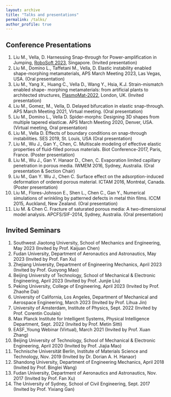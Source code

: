 ```yaml
---
layout: archive
title: "Talks and presentations"
permalink: /talks/
author_profile: true
---
```


Conference Presentations
--------
1.	Liu M., Vella, D. Harnessing Snap-through for Power-amplification in Jumping, [RoboSoft 2023](https://www.bimultistabilityworkshop.com/), Singapore. (Invited presentation)
2.	Liu M., Domino L., Taffetani M., Vella, D. Elastic instability enabled shape-morphing metamaterials, APS March Meeting 2023, Las Vegas, USA. (Oral presentation)
3.	Liu M., Yang X., Huang C., Vella D., Wang Y., Hsia, K.J. Strain-mismatch enabled shape- morphing metamaterials: from artificial plants to architected structures, [PlasmoMat-2022](https://www.continuumforums.com/metamaterials-plasmonics-world-forum/), London, UK. (Invited presentation)
4.	Liu M., Gomez, M., Vella, D. Delayed bifurcation in elastic snap-through. APS March Meeting 2021, Virtual meeting. (Oral presentation)
5.	Liu M., Domino L., Vella D. Spider-morphs: Designing 3D shapes from multiple tapered elasticæ. APS March Meeting 2020, Denver, USA. (Virtual meeting, Oral presentation)
6.	Liu M., Vella D. Effects of boundary conditions on snap-through instabilities. SES 2019, St. Louis, USA (Oral presentation)
7.	Liu M., Wu J., Gan Y., Chen, C. Multiscale modeling of effective elastic properties of fluid-filled porous materials. Biot Conference-2017, Paris, France. (Poster presentation)
8.	Liu M., Wu J., Gan Y. Hanaor D., Chen, C. Evaporation limited capillary penetration in porous media. IWMEM 2016, Sydney, Australia. (Oral presentation & Section Chair)
9.	Liu M., Gan Y. Wu J., Chen C. Surface effect on the adsorption-induced deformation of ordered porous material. ICTAM 2016, Montréal, Canada. (Poster presentation)
10.	Liu M., Flores-Johnson E., Shen L., Chen C., Gan Y., Numerical simulations of wrinkling by patterned defects in metal thin films. ICCM 2015, Auckland, New Zealand. (Oral presentation)
11.	Liu M. & Chen C. Fracture of saturated porous media: A two-dimensional model analysis. APCFS/SIF-2014, Sydney, Australia. (Oral presentation)

Invited Seminars
--------
1.  Southwest Jiaotong University, School of Mechanics and Engineering, May 2023 (Invited by Prof. Kaijuan Chen)
2.  Fudan University, Department of Aeronautics and Astronautics, May 2023 (Invited by Prof. Fan Xu)
3.  Zhejiang University, Department of Engineering Mechanics, April 2023 (Invited by Prof. Guoyong Mao)
4.  Beijing University of Technology, School of Mechanical & Electronic Engineering, April 2023 (Invited by Prof. Junjie Liu)
5.  Peking University, College of Engineering, April 2023 (Invited by Prof. Zhaohe Dai)
6.  University of California, Los Angeles, Department of Mechanical and Aerospace Engineering, March 2023 (Invited by Prof. Lihua Jin)
7.  University of Amsterdam, Institute of Physics, Sept. 2022 (Invited by Prof. Corentin Coulais)
8.  Max Planck Institute for Intelligent Systems, Physical Intelligence Department, Sept. 2022 (Invited by Prof. Metin Sitti)
9.	EASF_Young Webinar (Virtual), March 2021 (Invited by Prof. Xuan Zhang)
10.	Beijing University of Technology, School of Mechanical & Electronic Engineering, April 2020 (Invited by Prof. Jiajia Mao)
11.	Technische Universität Berlin, Institute of Materials Science and Technology, Nov. 2019 (Invited by Dr. Dorian A. H. Hanaor)
12.	Shandong University, Department of Engineering Mechanics, April 2018 (Invited by Prof. Binglei Wang)
13.	Fudan University, Department of Aeronautics and Astronautics, Nov. 2017 (Invited by Prof. Fan Xu)
14.	The University of Sydney, School of Civil Engineering, Sept. 2017 (Invited by Prof. Yixiang Gan)

